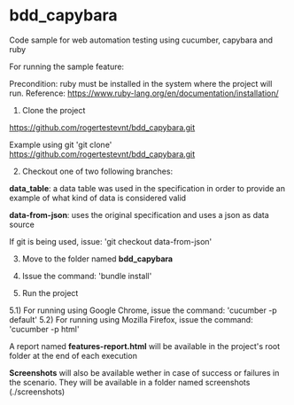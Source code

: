 # bdd_capybara
Code sample for web automation testing using cucumber, capybara and ruby

For running the sample feature:

Precondition: ruby must be installed in the system where the project will run. 
Reference: https://www.ruby-lang.org/en/documentation/installation/

1) Clone the project

https://github.com/rogertestevnt/bdd_capybara.git

Example using git 'git clone' https://github.com/rogertestevnt/bdd_capybara.git

2) Checkout one of two following branches:

**data_table**: a data table was used in the specification in order to provide an example of what kind of data is considered valid

**data-from-json**: uses the original specification and uses a json as data source

If git is being used, issue: 'git checkout data-from-json'

3) Move to the folder named **bdd_capybara**

4) Issue the command: 'bundle install'

5) Run the project

5.1) For running using Google Chrome, issue the command: 'cucumber -p default'
5.2) For running using Mozilla Firefox, issue the command: 'cucumber -p html'

A report named **features-report.html** will be available in the project's root folder at the end of each execution

**Screenshots** will also be available wether in case of success or failures in the scenario. They will be available
in a folder named screenshots (./screenshots)




